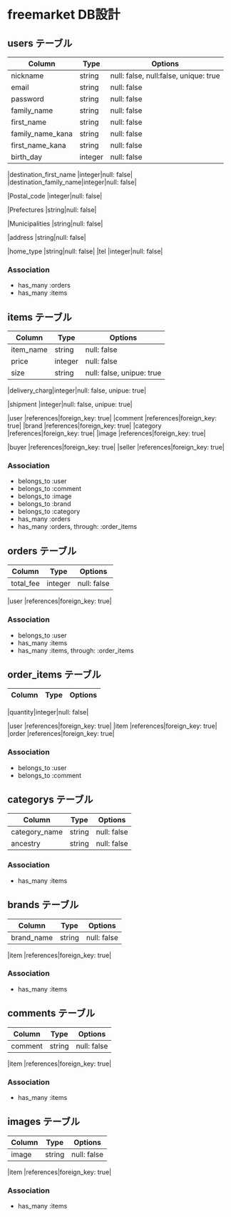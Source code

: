 # freemarket DB設計

## users テーブル
|Column|Type|Options|
|------|----|-------|
|nickname               |string|null: false, null:false, unique: true|
|email                  |string|null: false|
|password               |string|null: false|
|family_name            |string|null: false|
|first_name             |string|null: false|
|family_name_kana       |string|null: false|
|first_name_kana        |string|null: false|
|birth_day              |integer|null: false|
<!-- 送付先の名前 -->
|destination_first_name |integer|null: false|
|destination_family_name|integer|null: false|
<!-- postの方がいいか? -->
|Postal_code            |integer|null: false| 
<!-- 都道府県 -->
|Prefectures            |string|null: false|
<!-- 市町村 -->
|Municipalities         |string|null: false|
<!-- 番地 -->
|address                |string|null: false|
<!-- マンション名など -->
|home_type              |string|null: false|
|tel                    |integer|null: false|
### Association
- has_many :orders
- has_many :items

## items テーブル
|Column|Type|Options|
|------|----|-------|
|item_name     |string|null: false|
|price         |integer|null: false|
|size          |string|null: false, unipue: true|
<!-- 配送料 チェックボックスを使用して数字を入れる -->
|delivery_charg|integer|null: false, unipue: true|
<!-- 発送日 チェックボックスを使用して数字を入れる -->
|shipment      |integer|null: false, unipue: true|
<!-- 外部キー -->
|user          |references|foreign_key: true|
|comment       |references|foreign_key: true|
|brand         |references|foreign_key: true|
|category      |references|foreign_key: true|
|image         |references|foreign_key: true|
<!-- 購入者と出品者のid -->
|buyer         |references|foreign_key: true|
|seller        |references|foreign_key: true|
### Association
- belongs_to :user
- belongs_to :comment
- belongs_to :image
- belongs_to :brand
- belongs_to :category
- has_many :orders
- has_many :orders, through: :order_items


## orders テーブル
|Column|Type|Options|
|------|----|-------|
|total_fee     |integer|null: false|
<!-- 外部キー -->
|user          |references|foreign_key: true|
### Association
- belongs_to :user
- has_many :items
- has_many :items, through: :order_items

## order_items テーブル
|Column|Type|Options|
|------|----|-------|
<!-- 商品の数 -->
|quantity|integer|null: false|
<!-- 外部キー -->
|user    |references|foreign_key: true|
|item    |references|foreign_key: true|
|order   |references|foreign_key: true|
### Association
- belongs_to :user
- belongs_to :comment

## categorys テーブル
|Column|Type|Options|
|------|----|-------|
|category_name|string|null: false|
|ancestry     |string|null: false|
<!-- gem ancestry使用 -->
### Association
- has_many :items

## brands テーブル
|Column|Type|Options|
|------|----|-------|
|brand_name|string|null: false|
<!-- 外部キー -->
|item      |references|foreign_key: true|
### Association
- has_many :items

## comments テーブル
|Column|Type|Options|
|------|----|-------|
|comment|string|null: false|
<!-- 外部キー -->
|item      |references|foreign_key: true|
### Association
- has_many :items

## images テーブル
|Column|Type|Options|
|------|----|-------|
|image|string|null: false|
<!-- 外部キー -->
|item      |references|foreign_key: true|
### Association
- has_many :items